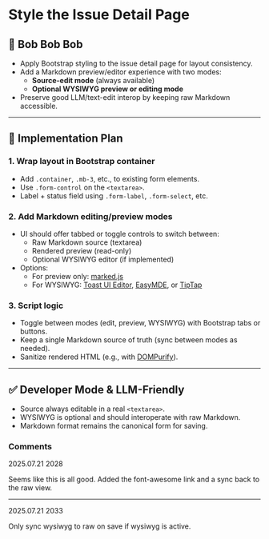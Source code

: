 # Style the Issue Detail Page

## 🎯 Bob Bob Bob

- Apply Bootstrap styling to the issue detail page for layout consistency.
- Add a Markdown preview/editor experience with two modes:
  - **Source-edit mode** (always available)
  - **Optional WYSIWYG preview or editing mode**
- Preserve good LLM/text-edit interop by keeping raw Markdown accessible.

---

## 🧱 Implementation Plan

### 1. **Wrap layout in Bootstrap container**

- Add `.container`, `.mb-3`, etc., to existing form elements.
- Use `.form-control` on the `<textarea>`.
- Label + status field using `.form-label`, `.form-select`, etc.

### 2. **Add Markdown editing/preview modes**

- UI should offer tabbed or toggle controls to switch between:
  - Raw Markdown source (textarea)
  - Rendered preview (read-only)
  - Optional WYSIWYG editor (if implemented)
- Options:
  - For preview only: [marked.js](https://github.com/markedjs/marked)
  - For WYSIWYG: [Toast UI Editor](https://ui.toast.com/tui-editor), [EasyMDE](https://github.com/Ionaru/easy-markdown-editor), or [TipTap](https://tiptap.dev)

### 3. **Script logic**

- Toggle between modes (edit, preview, WYSIWYG) with Bootstrap tabs or buttons.
- Keep a single Markdown source of truth (sync between modes as needed).
- Sanitize rendered HTML (e.g., with [DOMPurify](https://github.com/cure53/DOMPurify)).

---

## ✅ Developer Mode & LLM-Friendly

- Source always editable in a real `<textarea>`.
- WYSIWYG is optional and should interoperate with raw Markdown.
- Markdown format remains the canonical form for saving.

### Comments

2025.07.21 2028

Seems like this is all good.  Added the font-awesome link and a sync back to the raw view.

---

2025.07.21 2033

Only sync wysiwyg to raw on save if wysiwyg is active.